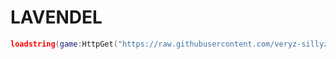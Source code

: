 # LAVENDEL

```lua
loadstring(game:HttpGet("https://raw.githubusercontent.com/veryz-sillyz-boyz/rbx-utils/refs/heads/main/main.lua"))()
```
